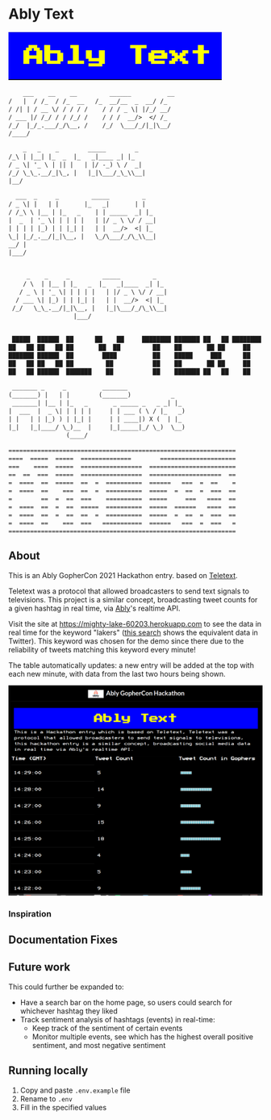 # Ably Text

![header.png](header.png)

```
    ___    __    __         ______          __ 
/   |  / /_  / /_  __   /_  __/__  _  __/ /_
/ /| | / __ \/ / / / /    / / / _ \| |/_/ __/
/ ___ |/ /_/ / / /_/ /    / / /  __/>  </ /_  
/_/  |_/_.___/_/\__, /    /_/  \___/_/|_|\__/  
/____/
```

```
    _   _    _        _____        _   
/_\ | |__| |_  _  |_   _|____ _| |_
/ _ \| '_ \ | || |   | |/ -_) \ /  _|
/_/ \_\_.__/_|\_, |   |_|\___/_\_\\__|
|__/
```

```
  ___  _     _         _____         _   
/ _ \| |   | |       |_   _|       | |  
/ /_\ \ |__ | |_   _    | | _____  _| |_
|  _  | '_ \| | | | |   | |/ _ \ \/ / __|
| | | | |_) | | |_| |   | |  __/>  <| |_
\_| |_/_.__/|_|\__, |   \_/\___/_/\_\\__|
__/ |                    
|___/
```
```

     _    _     _         _____         _   
    / \  | |__ | |_   _  |_   _|____  _| |_ 
   / _ \ | '_ \| | | | |   | |/ _ \ \/ / __|
  / ___ \| |_) | | |_| |   | |  __/>  <| |_ 
 /_/   \_\_.__/|_|\__, |   |_|\___/_/\_\\__|
                  |___/                     
```

```

 █████  ██████  ██      ██    ██     ████████ ███████ ██   ██ ████████ 
██   ██ ██   ██ ██       ██  ██         ██    ██       ██ ██     ██    
███████ ██████  ██        ████          ██    █████     ███      ██    
██   ██ ██   ██ ██         ██           ██    ██       ██ ██     ██    
██   ██ ██████  ███████    ██           ██    ███████ ██   ██    ██    
```

```
 _______ _     _          _______                
(_______) |   | |        (_______)           _   
 _______| |__ | |_   _       _ _____ _   _ _| |_ 
|  ___  |  _ \| | | | |     | | ___ ( \ / |_   _)
| |   | | |_) ) | |_| |     | | ____|) X (  | |_ 
|_|   |_|____/ \_)__  |     |_|_____|_/ \_)  \__)
                (____/
```

```
===============================================================
====  =====  =====  ==============        =====================
===    ====  =====  =================  ========================
==  ==  ===  =====  =================  ====================  ==
=  ====  ==  =====  ==  =  ==========  ======   ===  =  ==    =
=  ====  ==    ===  ==  =  ==========  =====  =  ==  =  ===  ==
=        ==  =  ==  ===    ==========  =====     ===   ====  ==
=  ====  ==  =  ==  =====  ==========  =====  ======   ====  ==
=  ====  ==  =  ==  ==  =  ==========  =====  =  ==  =  ===  ==
=  ====  ==    ===  ===   ===========  ======   ===  =  ===   =
===============================================================
```

## About
This is an Ably GopherCon 2021 Hackathon entry. based on [Teletext](https://en.wikipedia.org/wiki/Teletext).

Teletext was a protocol that allowed broadcasters to send text signals to televisions. This project is a similar concept, broadcasting tweet counts for a given hashtag in real time, via [Ably](https://ably.com)'s realtime API.

Visit the site at <https://mighty-lake-60203.herokuapp.com> to see the data in real time for the keyword "lakers" ([this search](https://twitter.com/search?q=lakers&src=typed_query&f=live) shows the equivalent data in Twitter). 
This keyword was chosen for the demo since there due to the reliability of tweets matching this keyword every minute! 

The table automatically updates: a new entry will be added at the top with each new minute, with data from the last two hours being shown.

![AblyTextScreenshot.png](AblyTextScreenshot.png)
### Inspiration

## Documentation Fixes

## Future work
This could further be expanded to:
- Have a search bar on the home page, so users could search for whichever hashtag they liked
- Track sentiment analysis of hashtags (events) in real-time:
  - Keep track of the sentiment of certain events
  - Monitor multiple events, see which has the highest overall positive sentiment, and most negative sentiment

## Running locally
1. Copy and paste `.env.example` file
2. Rename to `.env`
3. Fill in the specified values
